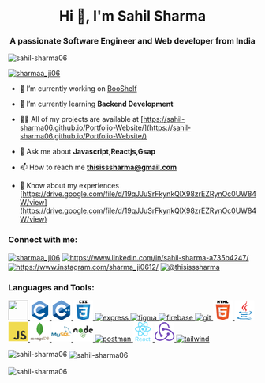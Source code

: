 <h1 align="center">Hi 👋, I'm Sahil Sharma</h1>
<h3 align="center">A passionate Software Engineer and Web developer from India</h3>

<p align="left"> <img src="https://komarev.com/ghpvc/?username=sahil-sharma06&label=Profile%20views&color=0e75b6&style=flat" alt="sahil-sharma06" /> </p>

<p align="left"> <a href="https://twitter.com/sharmaa_ji06" target="blank"><img src="https://img.shields.io/twitter/follow/sharmaa_ji06?logo=twitter&style=for-the-badge" alt="sharmaa_ji06" /></a> </p>

- 🔭 I’m currently working on [BooShelf](https://github.com/Sahil-Sharma06/BookShelf)

- 🌱 I’m currently learning **Backend Development**

- 👨‍💻 All of my projects are available at [https://sahil-sharma06.github.io/Portfolio-Website/](https://sahil-sharma06.github.io/Portfolio-Website/)

- 💬 Ask me about **Javascript,Reactjs,Gsap**

- 📫 How to reach me **thisisssharma@gmail.com**

- 📄 Know about my experiences [https://drive.google.com/file/d/19qJJuSrFkynkQlX98zrEZRynOc0UW84W/view](https://drive.google.com/file/d/19qJJuSrFkynkQlX98zrEZRynOc0UW84W/view)

<h3 align="left">Connect with me:</h3>
<p align="left">
<a href="https://twitter.com/sharmaa_ji06" target="blank"><img align="center" src="https://raw.githubusercontent.com/rahuldkjain/github-profile-readme-generator/master/src/images/icons/Social/twitter.svg" alt="sharmaa_ji06" height="30" width="40" /></a>
<a href="https://linkedin.com/in/https://www.linkedin.com/in/sahil-sharma-a735b4247/" target="blank"><img align="center" src="https://raw.githubusercontent.com/rahuldkjain/github-profile-readme-generator/master/src/images/icons/Social/linked-in-alt.svg" alt="https://www.linkedin.com/in/sahil-sharma-a735b4247/" height="30" width="40" /></a>
<a href="https://instagram.com/https://www.instagram.com/sharma_ji0612/" target="blank"><img align="center" src="https://raw.githubusercontent.com/rahuldkjain/github-profile-readme-generator/master/src/images/icons/Social/instagram.svg" alt="https://www.instagram.com/sharma_ji0612/" height="30" width="40" /></a>
<a href="https://medium.com/@thisisssharma" target="blank"><img align="center" src="https://raw.githubusercontent.com/rahuldkjain/github-profile-readme-generator/master/src/images/icons/Social/medium.svg" alt="@thisisssharma" height="30" width="40" /></a>
</p>

<h3 align="left">Languages and Tools:</h3>
<p align="left"> <a href="https://getbootstrap.com" target="_blank" rel="noreferrer"> <img src="https://icons.getbootstrap.com/assets/img/icons-hero.png" width="40" height="40"/> </a> <a href="https://www.cprogramming.com/" target="_blank" rel="noreferrer"> <img src="https://raw.githubusercontent.com/devicons/devicon/master/icons/c/c-original.svg" alt="c" width="40" height="40"/> </a> <a href="https://www.w3schools.com/cpp/" target="_blank" rel="noreferrer"> <img src="https://raw.githubusercontent.com/devicons/devicon/master/icons/cplusplus/cplusplus-original.svg" alt="cplusplus" width="40" height="40"/> </a> <a href="https://www.w3schools.com/css/" target="_blank" rel="noreferrer"> <img src="https://raw.githubusercontent.com/devicons/devicon/master/icons/css3/css3-original-wordmark.svg" alt="css3" width="40" height="40"/> </a> <a href="https://expressjs.com" target="_blank" rel="noreferrer"> <img src="[https://raw.githubusercontent.com/devicons/devicon/master/icons/express/express-original-wordmark.svg](https://w7.pngwing.com/pngs/212/722/png-transparent-web-development-express-js-javascript-software-framework-laravel-world-wide-web-purple-blue-text.png)" alt="express" width="40" height="40"/> </a> <a href="https://www.figma.com/" target="_blank" rel="noreferrer"> <img src="https://www.vectorlogo.zone/logos/figma/figma-icon.svg" alt="figma" width="40" height="40"/> </a> <a href="https://firebase.google.com/" target="_blank" rel="noreferrer"> <img src="https://www.vectorlogo.zone/logos/firebase/firebase-icon.svg" alt="firebase" width="40" height="40"/> </a> <a href="https://git-scm.com/" target="_blank" rel="noreferrer"> <img src="https://www.vectorlogo.zone/logos/git-scm/git-scm-icon.svg" alt="git" width="40" height="40"/> </a> <a href="https://www.w3.org/html/" target="_blank" rel="noreferrer"> <img src="https://raw.githubusercontent.com/devicons/devicon/master/icons/html5/html5-original-wordmark.svg" alt="html5" width="40" height="40"/> </a> <a href="https://www.java.com" target="_blank" rel="noreferrer"> <img src="https://raw.githubusercontent.com/devicons/devicon/master/icons/java/java-original.svg" alt="java" width="40" height="40"/> </a> <a href="https://developer.mozilla.org/en-US/docs/Web/JavaScript" target="_blank" rel="noreferrer"> <img src="https://raw.githubusercontent.com/devicons/devicon/master/icons/javascript/javascript-original.svg" alt="javascript" width="40" height="40"/> </a> <a href="https://www.mongodb.com/" target="_blank" rel="noreferrer"> <img src="https://raw.githubusercontent.com/devicons/devicon/master/icons/mongodb/mongodb-original-wordmark.svg" alt="mongodb" width="40" height="40"/> </a> <a href="https://www.mysql.com/" target="_blank" rel="noreferrer"> <img src="https://raw.githubusercontent.com/devicons/devicon/master/icons/mysql/mysql-original-wordmark.svg" alt="mysql" width="40" height="40"/> </a> <a href="https://nodejs.org" target="_blank" rel="noreferrer"> <img src="https://raw.githubusercontent.com/devicons/devicon/master/icons/nodejs/nodejs-original-wordmark.svg" alt="nodejs" width="40" height="40"/> </a> <a href="https://postman.com" target="_blank" rel="noreferrer"> <img src="https://www.vectorlogo.zone/logos/getpostman/getpostman-icon.svg" alt="postman" width="40" height="40"/> </a> <a href="https://reactjs.org/" target="_blank" rel="noreferrer"> <img src="https://raw.githubusercontent.com/devicons/devicon/master/icons/react/react-original-wordmark.svg" alt="react" width="40" height="40"/> </a> <a href="https://redux.js.org" target="_blank" rel="noreferrer"> <img src="https://raw.githubusercontent.com/devicons/devicon/master/icons/redux/redux-original.svg" alt="redux" width="40" height="40"/> </a> <a href="https://tailwindcss.com/" target="_blank" rel="noreferrer"> <img src="https://www.vectorlogo.zone/logos/tailwindcss/tailwindcss-icon.svg" alt="tailwind" width="40" height="40"/> </a> </p>

<p><img align="left" src="https://github-readme-stats.vercel.app/api/top-langs?username=sahil-sharma06&show_icons=true&locale=en&layout=compact" alt="sahil-sharma06" /></p>

<p>&nbsp;<img align="center" src="https://github-readme-stats.vercel.app/api?username=sahil-sharma06&show_icons=true&locale=en" alt="sahil-sharma06" /></p>

<p><img align="center" src="https://github-readme-streak-stats.herokuapp.com/?user=sahil-sharma06&" alt="sahil-sharma06" /></p>
